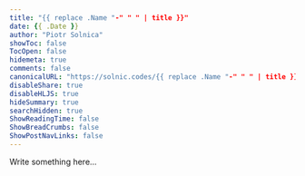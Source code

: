 ```yaml
---
title: "{{ replace .Name "-" " " | title }}"
date: {{ .Date }}
author: "Piotr Solnica"
showToc: false
TocOpen: false
hidemeta: true
comments: false
canonicalURL: "https://solnic.codes/{{ replace .Name "-" " " | title }}"
disableShare: true
disableHLJS: true
hideSummary: true
searchHidden: true
ShowReadingTime: false
ShowBreadCrumbs: false
ShowPostNavLinks: false
---
```


Write something here...
